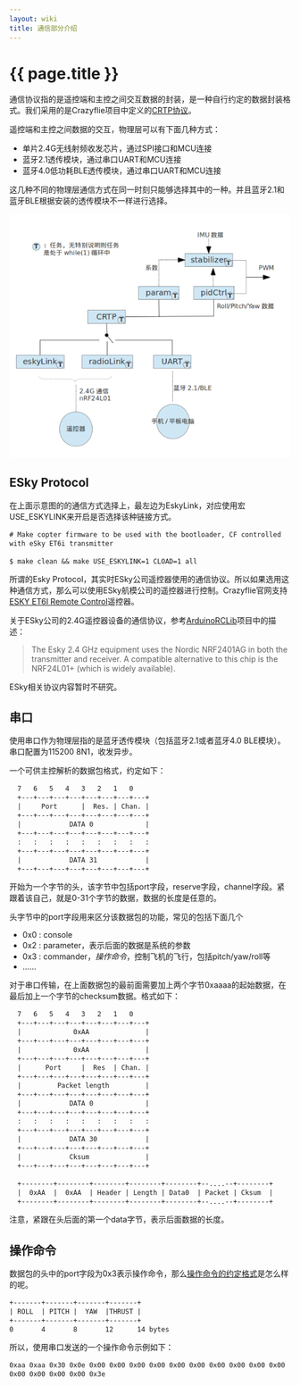 ```yaml
---
layout: wiki
title: 通信部分介绍
---
```


# {{ page.title }}

通信协议指的是遥控端和主控之间交互数据的封装，是一种自行约定的数据封装格式。我们采用的是Crazyflie项目中定义的[CRTP协议](http://wiki.bitcraze.se/projects:crazyflie:firmware:comm_protocol)。

遥控端和主控之间数据的交互，物理层可以有下面几种方式：

* 单片2.4G无线射频收发芯片，通过SPI接口和MCU连接
* 蓝牙2.1透传模块，通过串口UART和MCU连接
* 蓝牙4.0低功耗BLE透传模块，通过串口UART和MCU连接

这几种不同的物理层通信方式在同一时刻只能够选择其中的一种。并且蓝牙2.1和蓝牙BLE根据安装的透传模块不一样进行选择。

![crazyflie task](/assets/img/crazyflie-task-comm.png)


## ESky Protocol

在上面示意图的的通信方式选择上，最左边为EskyLink，对应使用宏USE_ESKYLINK来开启是否选择该种链接方式。

```
# Make copter firmware to be used with the bootloader, CF controlled with eSky ET6i transmitter

$ make clean && make USE_ESKYLINK=1 CLOAD=1 all 
```

所谓的Esky Protocol，其实时ESky公司遥控器使用的通信协议。所以如果选用这种通信方式，那么可以使用ESky航模公司的遥控器进行控制。Crazyflie官网支持[ESKY ET6I Remote Control](http://wiki.bitcraze.se/projects:crazyflie:hacks:et6i)遥控器。

关于ESky公司的2.4G遥控器设备的通信协议，参考[ArduinoRCLib](http://sourceforge.net/projects/arduinorclib/)项目中的描述：

> The Esky 2.4 GHz equipment uses the Nordic NRF2401AG in both the transmitter and receiver. A compatible alternative to this chip is the NRF24L01+ (which is widely available).

ESky相关协议内容暂时不研究。

## 串口

使用串口作为物理层指的是蓝牙透传模块（包括蓝牙2.1或者蓝牙4.0 BLE模块）。串口配置为115200 8N1，收发异步。

一个可供主控解析的数据包格式，约定如下：

```
  7   6   5   4   3   2   1   0
  +---+---+---+---+---+---+---+---+
  |     Port      |  Res. | Chan. | 
  +---+---+---+---+---+---+---+---+
  |            DATA 0             |
  +---+---+---+---+---+---+---+---+
  :   :   :   :   :   :   :   :   :
  +---+---+---+---+---+---+---+---+
  |            DATA 31            |
  +---+---+---+---+---+---+---+---+
```
开始为一个字节的头，该字节中包括port字段，reserve字段，channel字段。紧跟着该自己，就是0-31个字节的数据，数据的长度是任意的。

头字节中的port字段用来区分该数据包的功能，常见的包括下面几个

* 0x0 : console
* 0x2 : parameter，表示后面的数据是系统的参数
* 0x3 : commander，*操作命令*，控制飞机的飞行，包括pitch/yaw/roll等
* ……

对于串口传输，在上面数据包的最前面需要加上两个字节0xaaaa的起始数据，在最后加上一个字节的checksum数据。格式如下：

```
  7   6   5   4   3   2   1   0
  +---+---+---+---+---+---+---+---+
  |             0xAA              |
  +---+---+---+---+---+---+---+---+
  |             0xAA              |
  +---+---+---+---+---+---+---+---+
  |      Port     |  Res  | Chan. |
  +---+---+---+---+---+---+---+---+
  |         Packet length         |
  +---+---+---+---+---+---+---+---+
  |            DATA 0             |
  +---+---+---+---+---+---+---+---+
  :   :   :   :   :   :   :   :   :
  +---+---+---+---+---+---+---+---+
  |            DATA 30            |
  +---+---+---+---+---+---+---+---+
  |            Cksum              |
  +---+---+---+---+---+---+---+---+

  +--------+--------+--------+--------+--------+--....--+--------+
  |  0xAA  |  0xAA  | Header | Length | Data0  | Packet | Cksum  |
  +--------+--------+--------+--------+--------+--....--+--------+
```
注意，紧跟在头后面的第一个data字节，表示后面数据的长度。


## 操作命令
数据包的头中的port字段为0x3表示操作命令，那么[操作命令的约定格式](http://wiki.bitcraze.se/projects:crazyflie:crtp:commander)是怎么样的呢。

```
+-------+-------+-------+-------+
| ROLL  | PITCH |  YAW  |THRUST |
+-------+-------+-------+-------+
0       4       8       12      14 bytes
```

所以，使用串口发送的一个操作命令示例如下：

```
0xaa 0xaa 0x30 0x0e 0x00 0x00 0x00 0x00 0x00 0x00 0x00 0x00 0x00 0x00 0x00 0x00 0x00 0x00 0x3e
```
